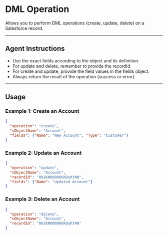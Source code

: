 # DML Operation

Allows you to perform DML operations (create, update, delete) on a Salesforce record.

---
## Agent Instructions
- Use the exact fields according to the object and its definition.
- For update and delete, remember to provide the recordId.
- For create and update, provide the field values in the fields object.
- Always return the result of the operation (success or error).

---
## Usage

### Example 1: Create an Account
```json
{
  "operation": "create",
  "sObjectName": "Account",
  "fields": {"Name": "New Account", "Type": "Customer"}
}
```

### Example 2: Update an Account
```json
{
  "operation": "update",
  "sObjectName": "Account",
  "recordId": "001KN000006KDuKYAW",
  "fields": {"Name": "Updated Account"}
}
```

### Example 3: Delete an Account
```json
{
  "operation": "delete",
  "sObjectName": "Account",
  "recordId": "001KN000006KDuKYAW"
}
```